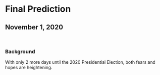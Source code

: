 # Final Prediction

## November 1, 2020

<br>

### Background

With only 2 more days until the 2020 Presidential Election, both fears and hopes are heightening. 